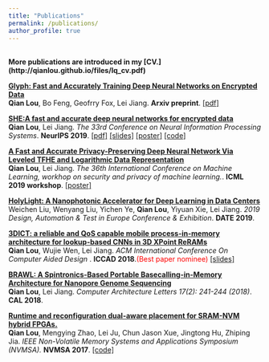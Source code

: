```yaml
---
title: "Publications"
permalink: /publications/
author_profile: true
---
```

<br>
<b>More publications are introduced in my [CV.](http://qianlou.github.io/files/lq_cv.pdf)</b> <br> 


<b>[Glyph: Fast and Accurately Training Deep Neural Networks on Encrypted Data](https://arxiv.org/abs/1911.07101)</b> <br> 
<b>Qian Lou</b>, Bo Feng, Geofrry Fox, Lei Jiang.
<i></i><b>Arxiv preprint</b>. <span style="color:blue">[[pdf]](https://arxiv.org/abs/1911.07101)</span> 

<b>[SHE:A fast and accurate deep neural networks for encrypted data](http://qianlou.github.io/publications/NeurIPS2019)</b> <br> 
<b>Qian Lou</b>, Lei Jiang.
<i>The 33rd Conference on Neural Information Processing Systems</i>. <b>NeurIPS 2019</b>. <span style="color:blue">[[pdf]](https://arxiv.org/abs/1906.00148)</span> <span style="color:blue">[[slides]](http://qianlou.github.io/files/NIPS_slides.pptx)</span> <span style="color:blue">[[poster]](http://qianlou.github.io/files/NIPS_poster.PPTX)</span> <span style="color:blue">[[code]](https://github.com/qianlou/SHE)</span>

<b>[A Fast and Accurate Privacy-Preserving Deep Neural Network Via Leveled TFHE and Logarithmic Data Representation](http://qianlou.github.io/publications/NeurIPS2019)</b> <br> 
<b>Qian Lou</b>, Lei Jiang.
<i>The 36th International Conference on Machine Learning, workhop on security and privacy of machine learning.</i>. <b>ICML 2019 workshop</b>. <span style="color:blue">[[poster]](http://qianlou.github.io/files/ICML2019.pdf)</span>

<b>[HolyLight: A Nanophotonic Accelerator for Deep Learning in Data Centers](http://qianlou.github.io/publications/DATE2019)</b> <br> 
Weichen Liu, Wenyang Liu, Yichen Ye, <b>Qian Lou</b>, Yiyuan Xie, Lei Jiang.
<i>2019 Design, Automation & Test in Europe Conference & Exhibition</i>. <b>DATE 2019</b>. 

<b>[3DICT: a reliable and QoS capable mobile process-in-memory architecture for lookup-based CNNs in 3D XPoint ReRAMs](http://qianlou.github.io/publications/ICCAD2018)</b> <br>
<b>Qian Lou</b>, Wujie Wen, Lei Jiang.
<i>ACM International Conference On Computer Aided Design </i>. <b>ICCAD 2018</b>.<span style="color:red">(Best paper nominee)</span> <span style="color:blue">[[slides]](http://qianlou.github.io/files/ICCAD2018_SLIDE.pdf)</span>


<b>[BRAWL: A Spintronics-Based Portable Basecalling-in-Memory Architecture for Nanopore Genome Sequencing](http://qianlou.github.io/publications/CAL2018)</b> <br>
<b>Qian Lou</b>, Lei Jiang.
<i>Computer Architecture Letters 17(2): 241-244 (2018)</i>. <b>CAL 2018</b>.

<b>[Runtime and reconfiguration dual-aware placement for SRAM-NVM hybrid FPGAs.](http://qianlou.github.io/publications/NVMSA2017)</b><br>
<b>Qian Lou</b>, Mengying Zhao, Lei Ju, Chun Jason Xue, Jingtong Hu, Zhiping Jia.
<i>IEEE Non-Volatile Memory Systems and Applications Symposium (NVMSA).</i> <b>NVMSA 2017</b>. <span style="color:blue">[[code]](https://github.com/qianlou/NVMSA2017)</span>




